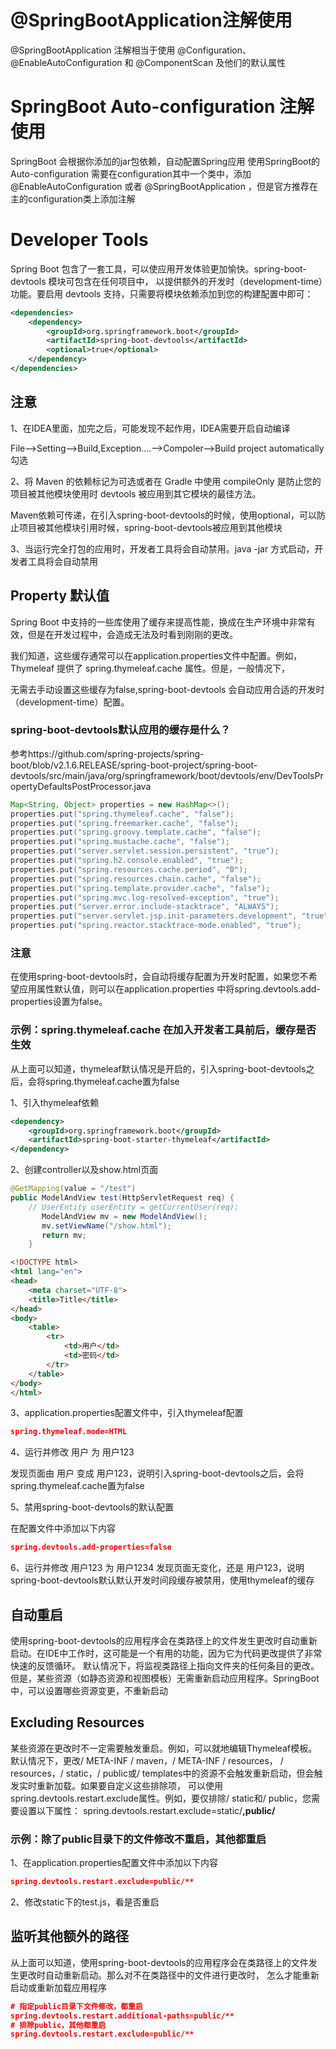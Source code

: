 # @SpringBootApplication注解使用
@SpringBootApplication 注解相当于使用 @Configuration、@EnableAutoConfiguration 和 
@ComponentScan 及他们的默认属性


# SpringBoot Auto-configuration 注解使用

SpringBoot 会根据你添加的jar包依赖，自动配置Spring应用
使用SpringBoot的 Auto-configuration 需要在configuration其中一个类中，添加@EnableAutoConfiguration 或者 @SpringBootApplication
，但是官方推荐在主的configuration类上添加注解

# Developer Tools
Spring Boot 包含了一套工具，可以使应用开发体验更加愉快。spring-boot-devtools 模块可包含在任何项目中，
以提供额外的开发时（development-time）功能。要启用 devtools 支持，只需要将模块依赖添加到您的构建配置中即可：

```xml
<dependencies>
    <dependency>
        <groupId>org.springframework.boot</groupId>
        <artifactId>spring-boot-devtools</artifactId>
        <optional>true</optional>
    </dependency>
</dependencies>
``` 

## 注意
1、在IDEA里面，加完之后，可能发现不起作用，IDEA需要开启自动编译

   File-->Setting-->Build,Exception....-->Compoler-->Build project automatically 勾选

2、将 Maven 的依赖标记为可选或者在 Gradle 中使用 compileOnly 是防止您的项目被其他模块使用时 devtools 被应用到其它模块的最佳方法。

Maven依赖可传递，在引入spring-boot-devtools的时候，使用optional，可以防止项目被其他模块引用时候，spring-boot-devtools被应用到其他模块

3、当运行完全打包的应用时，开发者工具将会自动禁用。java -jar 方式启动，开发者工具将会自动禁用

## Property 默认值

Spring Boot 中支持的一些库使用了缓存来提高性能，换成在生产环境中非常有效，但是在开发过程中，会造成无法及时看到刚刚的更改。

我们知道，这些缓存通常可以在application.properties文件中配置。例如，Thymeleaf 提供了 spring.thymeleaf.cache 属性。但是，一般情况下，

无需去手动设置这些缓存为false,spring-boot-devtools 会自动应用合适的开发时（development-time）配置。

### spring-boot-devtools默认应用的缓存是什么？
参考https://github.com/spring-projects/spring-boot/blob/v2.1.6.RELEASE/spring-boot-project/spring-boot-devtools/src/main/java/org/springframework/boot/devtools/env/DevToolsPropertyDefaultsPostProcessor.java

```java
Map<String, Object> properties = new HashMap<>();
properties.put("spring.thymeleaf.cache", "false");
properties.put("spring.freemarker.cache", "false");
properties.put("spring.groovy.template.cache", "false");
properties.put("spring.mustache.cache", "false");
properties.put("server.servlet.session.persistent", "true");
properties.put("spring.h2.console.enabled", "true");
properties.put("spring.resources.cache.period", "0");
properties.put("spring.resources.chain.cache", "false");
properties.put("spring.template.provider.cache", "false");
properties.put("spring.mvc.log-resolved-exception", "true");
properties.put("server.error.include-stacktrace", "ALWAYS");
properties.put("server.servlet.jsp.init-parameters.development", "true");
properties.put("spring.reactor.stacktrace-mode.enabled", "true");
``` 


### 注意

 在使用spring-boot-devtools时，会自动将缓存配置为开发时配置，如果您不希望应用属性默认值，则可以在application.properties
中将spring.devtools.add-properties设置为false。


### 示例：spring.thymeleaf.cache 在加入开发者工具前后，缓存是否生效

从上面可以知道，thymeleaf默认情况是开启的，引入spring-boot-devtools之后，会将spring.thymeleaf.cache置为false


1、引入thymeleaf依赖

```xml
<dependency>
    <groupId>org.springframework.boot</groupId>
    <artifactId>spring-boot-starter-thymeleaf</artifactId>
</dependency>
``` 

2、创建controller以及show.html页面

```java
@GetMapping(value = "/test")
public ModelAndView test(HttpServletRequest req) {
    // UserEntity userEntity = getCurrentUser(req);
       ModelAndView mv = new ModelAndView();
       mv.setViewName("/show.html");
       return mv;
    }
``` 

```html
<!DOCTYPE html>
<html lang="en">
<head>
    <meta charset="UTF-8">
    <title>Title</title>
</head>
<body>
    <table>
        <tr>
            <td>用户</td>
            <td>密码</td>
        </tr>
    </table>
</body>
</html>
``` 

3、application.properties配置文件中，引入thymeleaf配置

```json
spring.thymeleaf.mode=HTML
``` 

4、运行并修改 <td>用户</td> 为 <td>用户123</td>

发现页面由 用户 变成 用户123，说明引入spring-boot-devtools之后，会将spring.thymeleaf.cache置为false

5、禁用spring-boot-devtools的默认配置

在配置文件中添加以下内容

```json
spring.devtools.add-properties=false
``` 

6、运行并修改 <td>用户123</td> 为 <td>用户1234</td>
发现页面无变化，还是 用户123，说明spring-boot-devtools默认默认开发时间段缓存被禁用，使用thymeleaf的缓存



## 自动重启

使用spring-boot-devtools的应用程序会在类路径上的文件发生更改时自动重新启动。在IDE中工作时，这可能是一个有用的功能，因为它为代码更改提供了非常快速的反馈循环。
默认情况下，将监视类路径上指向文件夹的任何条目的更改。但是，某些资源（如静态资源和视图模板）无需重新启动应用程序。SpringBoot中，可以设置哪些资源变更，不重新启动

## Excluding Resources

某些资源在更改时不一定需要触发重启。例如，可以就地编辑Thymeleaf模板。默认情况下，更改/ META-INF / maven，/ META-INF / resources，
/ resources，/ static，/ public或/ templates中的资源不会触发重新启动，但会触发实时重新加载。如果要自定义这些排除项，
可以使用spring.devtools.restart.exclude属性。例如，要仅排除/ static和/ public，您需要设置以下属性：
spring.devtools.restart.exclude=static/**,public/**


### 示例：除了public目录下的文件修改不重启，其他都重启

1、在application.properties配置文件中添加以下内容
```json
spring.devtools.restart.exclude=public/**
``` 

2、修改static下的test.js，看是否重启


## 监听其他额外的路径

从上面可以知道，使用spring-boot-devtools的应用程序会在类路径上的文件发生更改时自动重新启动。那么对不在类路径中的文件进行更改时，
怎么才能重新启动或重新加载应用程序
```json
# 指定public目录下文件修改，都重启
spring.devtools.restart.additional-paths=public/**
# 排除public，其他都重启
spring.devtools.restart.exclude=public/**
``` 














